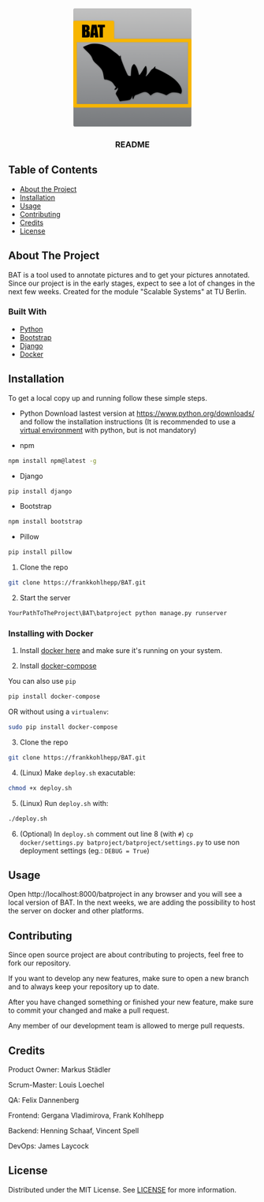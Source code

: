 

<!-- PROJECT LOGO -->
<br />
<p align="center">
    <img src="design/logo_512.png" alt="Logo" width="240" height="240">
  </a>

  <h3 align="center">README</h3>
</p>



<!-- TABLE OF CONTENTS -->
## Table of Contents

* [About the Project](https://github.com/JaL11/BAT/blob/master/README.md#about-the-project)
* [Installation](https://github.com/JaL11/BAT/blob/master/README.md#installation)
* [Usage](https://github.com/JaL11/BAT/blob/master/README.md#usage)
* [Contributing](https://github.com/JaL11/BAT/blob/master/README.md#contributing)
* [Credits](https://github.com/JaL11/BAT/blob/master/README.md#credits)
* [License](https://github.com/JaL11/BAT/blob/master/README.md#license)



<!-- ABOUT THE PROJECT -->
## About The Project
BAT is a tool used to annotate pictures and to get your pictures annotated.
Since our project is in the early stages, expect to see a lot of changes in the next few weeks.
Created for the module "Scalable Systems" at TU Berlin.


### Built With

* [Python](https://www.python.org/)
* [Bootstrap](https://getbootstrap.com)
* [Django](https://www.djangoproject.com/)
* [Docker](https://www.docker.com/)


<!-- Installation -->
## Installation

To get a local copy up and running follow these simple steps.

* Python
Download lastest version at https://www.python.org/downloads/ and follow the installation instructions
(It is recommended to use a [virtual environment](https://virtualenv.pypa.io/en/stable/index.html) with python, but is not mandatory)

* npm
```sh
npm install npm@latest -g
```

* Django
```sh
pip install django
```

* Bootstrap
```sh
npm install bootstrap
```

* Pillow
```sh
pip install pillow
```

1. Clone the repo
```sh
git clone https://frankkohlhepp/BAT.git
```
2. Start the server
```sh
YourPathToTheProject\BAT\batproject python manage.py runserver
```
<!-- Docker install-->
### Installing with Docker

1. Install [docker here](https://docs.docker.com/get-docker/) and make sure it's running on your system.

2. Install [docker-compose](https://docs.docker.com/compose/install/) 

You can also use `pip`
```sh
pip install docker-compose
```
OR without using a `virtualenv`:
```sh
sudo pip install docker-compose
```
3. Clone the repo
```sh
git clone https://frankkohlhepp/BAT.git
```
4. (Linux) Make `deploy.sh` exacutable:
```sh
chmod +x deploy.sh
```
5. (Linux) Run `deploy.sh` with:
```sh
./deploy.sh
```
6. (Optional) In `deploy.sh` comment out line 8 (with `#`) `cp docker/settings.py batproject/batproject/settings.py` to use non deployment settings (eg.: `DEBUG = True`)



<!-- Usage -->
## Usage

Open http://localhost:8000/batproject in any browser and you will see a local version of BAT.
In the next weeks, we are adding the possibility to host the server on docker and other platforms.


<!-- Contributing -->
## Contributing

Since open source project are about contributing to projects, feel free to fork our repository.

If you want to develop any new features, make sure to open a new branch and to always keep your repository up to date.

After you have changed something or finished your new feature, make sure to commit your changed and make a pull request.

Any member of our development team is allowed to merge pull requests.


<!-- Credits -->
## Credits

Product Owner: Markus Städler

Scrum-Master: Louis Loechel

QA: Felix Dannenberg

Frontend: Gergana Vladimirova, Frank Kohlhepp

Backend: Henning Schaaf, Vincent Spell

DevOps: James Laycock


<!-- License -->
## License

Distributed under the MIT License. See [LICENSE](https://github.com/frankkohlhepp/BAT/blob/master/LICENSE) for more information.
